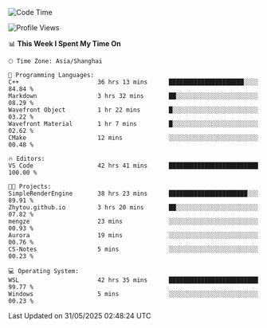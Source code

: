 <!--START_SECTION:waka-->
![Code Time](http://img.shields.io/badge/Code%20Time-2%2C947%20hrs%2051%20mins-blue)

![Profile Views](http://img.shields.io/badge/Profile%20Views-0-blue)

📊 **This Week I Spent My Time On** 

```text
🕑︎ Time Zone: Asia/Shanghai

💬 Programming Languages: 
C++                      36 hrs 13 mins      █████████████████████░░░░   84.84 % 
Markdown                 3 hrs 32 mins       ██░░░░░░░░░░░░░░░░░░░░░░░   08.29 % 
Wavefront Object         1 hr 22 mins        █░░░░░░░░░░░░░░░░░░░░░░░░   03.22 % 
Wavefront Material       1 hr 7 mins         █░░░░░░░░░░░░░░░░░░░░░░░░   02.62 % 
CMake                    12 mins             ░░░░░░░░░░░░░░░░░░░░░░░░░   00.48 % 

🔥 Editors: 
VS Code                  42 hrs 41 mins      █████████████████████████   100.00 % 

🐱‍💻 Projects: 
SimpleRenderEngine       38 hrs 23 mins      ██████████████████████░░░   89.91 % 
Zhytou.github.io         3 hrs 20 mins       ██░░░░░░░░░░░░░░░░░░░░░░░   07.82 % 
mengze                   23 mins             ░░░░░░░░░░░░░░░░░░░░░░░░░   00.93 % 
Aurora                   19 mins             ░░░░░░░░░░░░░░░░░░░░░░░░░   00.76 % 
CS-Notes                 5 mins              ░░░░░░░░░░░░░░░░░░░░░░░░░   00.23 % 

💻 Operating System: 
WSL                      42 hrs 35 mins      █████████████████████████   99.77 % 
Windows                  5 mins              ░░░░░░░░░░░░░░░░░░░░░░░░░   00.23 % 
```


 Last Updated on 31/05/2025 02:48:24 UTC
<!--END_SECTION:waka-->